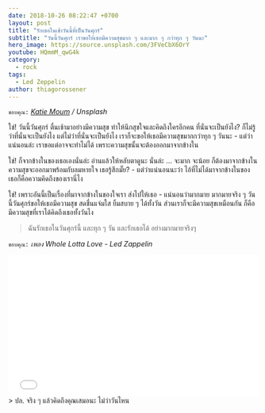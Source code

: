 ```yaml
---
date: 2018-10-26 08:22:47 +0700
layout: post
title: "รักเธอในเช้าวันนี้ที่เป็นวันศุกร์"
subtitle: "วันนี้วันศุกร์ เราขอให้เธอมีความสุขมาก ๆ และมาก ๆ กว่าทุก ๆ วันนะ"
hero_image: https://source.unsplash.com/3FVeCbX6OrY
youtube: HQmmM_qwG4k
category:
  - rock
tags:
  - Led Zeppelin
author: thiagorossener
---
```

`ขอบคุณ:` *[Katie Moum](https://unsplash.com/@katiemoum) / Unsplash*

ใช่! วันนี้วันศุกร์ ตื่นเช้ามาอย่างมีความสุข ทำให้นึกสุขใจและคิดถึงใครอีกคน ที่นั่นจะเป็นยังไง? ก็ไม่รู้ว่าที่นั่นจะเป็นยังไง แต่ไม่ว่าที่นั่นจะเป็นยังไง เราก็จะขอให้เธอมีความสุขมากกว่าทุก ๆ วันนะ - แต่ว่าแน่นอนล่ะ เราขอแต่อาจจะทำไม่ได้ เพราะความสุขนั้นจะต้องออกมาจากข้างใน

ใช่! ก็จากข้างในของเธอเองนั่นล่ะ อ่านแล้วให้หลับตาดูนะ นั่นล่ะ ... จะมาก จะน้อย ก็ต้องมาจากข้างใน ความสุขจะออกมาพร้อมกับลมหายใจ เธอรู้สึกมั๊ย? - แต่ว่าแน่นอนนะว่า ไอ้ที่ไม่ได้มาจากข้างในของเธอก็คือความคิดถึงของเรานี่ไง

ใช่! เพราะอันนี้เป็นเรื่องที่มาจากข้างในของใจเรา ส่งไปให้เธอ - แน่นอนว่ามากมาย มากมายจริง ๆ วันนี้วันศุกร์ขอให้เธอมีความสุข สดชื่นแจ่มใส ยิ้มสบาย ๆ ได้ทั้งวัน ส่วนเราก็จะมีความสุขเหมือนกัน ก็คือมีความสุขที่เราได้คิดถึงเธอทั้งวันไง

> ฉันรักเธอในวันศุกร์นี้ และทุก ๆ วัน และรักเธอได้ อย่างมากมายจริงๆ

`ขอบคุณ:` *เพลง Whole Lotta Love - Led Zappelin*

<div style="position:relative;width:100%;height:0;padding-bottom:56.25%;">
<iframe style="width:100%;height:100%;position:absolute;top:0;left:0;" src="{{ "https://www.youtube.com/embed/" | append: page.youtube }}" frameborder="0" allow="autoplay; encrypted-media" allowfullscreen>
</iframe>
</div>
> ปล. จริง ๆ แล้วคิดถึงคุณเสมอนะ ไม่ว่าวันไหน <svg class="love"><use xlink:href="#icon-heart"></use></svg>
